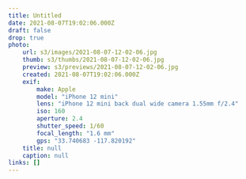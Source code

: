 ```yaml
---
title: Untitled
date: 2021-08-07T19:02:06.000Z
draft: false
drop: true
photo:
    url: s3/images/2021-08-07-12-02-06.jpg
    thumb: s3/thumbs/2021-08-07-12-02-06.jpg
    preview: s3/previews/2021-08-07-12-02-06.jpg
    created: 2021-08-07T19:02:06.000Z
    exif:
        make: Apple
        model: "iPhone 12 mini"
        lens: "iPhone 12 mini back dual wide camera 1.55mm f/2.4"
        iso: 160
        aperture: 2.4
        shutter_speed: 1/60
        focal_length: "1.6 mm"
        gps: "33.740683 -117.820192"
    title: null
    caption: null
links: []
---
```

